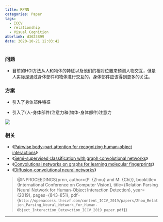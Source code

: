 ```yaml
---
title: RPNN
categories: Paper
tags:
  - ICCV
  - relationship
  - Visual Cognition
abbrlink: d3623899
date: 2020-10-21 12:03:42
---
```

<p></p>
<!-- more -->

### 问题

- 目前的HOI方法从人和物体的特征以及他们的相对位置来预测人物交互，但是人实际是通过身体部件和物体进行交互的，身体部件应该得到更多的关注。

### 方案

- 引入了身体部件特征

- 引入了(人-身体部件)注意力和(物体-身体部件)注意力

![](RPNN.png)

### 相关

- 《[Pairwise body-part attention for recognizing human-object interactions](http://openaccess.thecvf.com/content_ECCV_2018/papers/Haoshu_Fang_Pairwise_Body-Part_Attention_ECCV_2018_paper.pdf)》
- 《[Semi-supervised classification with graph convolutional networks](http://in.arxiv.org/pdf/1609.02907.pdf)》
- 《[Convolutional networks on graphs for learning molecular fingerprints](https://papers.nips.cc/paper/5954-convolutional-networks-on-graphs-for-learning-molecular-fingerprints.pdf)》
- 《[Diffusion-convolutional neural networks](https://papers.nips.cc/paper/6212-diffusion-convolutional-neural-networks.pdf)》

>@INPROCEEDINGS{prnn,
>  author={P. {Zhou} and M. {Chi}},
>  booktitle={International Conference on Computer Vision}, 
>  title={Relation Parsing Neural Network for Human-Object Interaction Detection}, 
>  year={2019},
>  pages={843-851},
>  pdf={`http://openaccess.thecvf.com/content_ICCV_2019/papers/Zhou_Relation_Parsing_Neural_Network_for_Human-Object_Interaction_Dete>ction_ICCV_2019_paper.pdf`}}

---